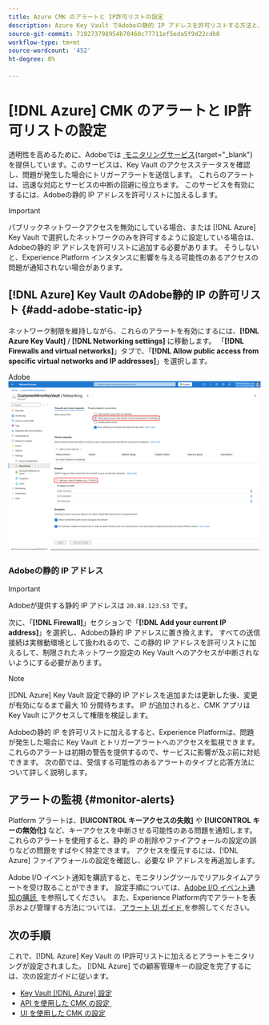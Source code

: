 ```yaml
---
title: Azure CMK のアラートと IP許可リストの設定
description: Azure Key Vault でAdobeの静的 IP アドレスを許可リストする方法と、Experience Platform アラートが顧客管理キーアクセスの問題を検出し解決する方法について説明します。
source-git-commit: 719273798954b70460c77711ef5eda5f9d22cdb0
workflow-type: tm+mt
source-wordcount: '452'
ht-degree: 0%

---
```


# [!DNL Azure] CMK のアラートと IP許可リストの設定

透明性を高めるために、Adobeでは [&#x200B; モニタリングサービス &#x200B;](../../../../observability/alerts/ui.md){target="_blank"} を提供しています。このサービスは、Key Vault のアクセスステータスを確認し、問題が発生した場合にトリガーアラートを送信します。 これらのアラートは、迅速な対応とサービスの中断の回避に役立ちます。 このサービスを有効にするには、Adobeの静的 IP アドレスを許可リストに加えるします。

>[!IMPORTANT]
>
>パブリックネットワークアクセスを無効にしている場合、または [!DNL Azure] Key Vault で選択したネットワークのみを許可するように設定している場合は、Adobeの静的 IP アドレスを許可リストに追加する必要があります。 そうしないと、Experience Platform インスタンスに影響を与える可能性のあるアクセスの問題が通知されない場合があります。

## [!DNL Azure] Key Vault のAdobe静的 IP の許可リスト {#add-adobe-static-ip}

ネットワーク制限を維持しながら、これらのアラートを有効にするには、**[!DNL Azure Key Vault]** / **[!DNL Networking settings]** に移動します。 「**[!DNL Firewalls and virtual networks]**」タブで、「**[!DNL Allow public access from specific virtual networks and IP addresses]**」を選択します。

Adobe![[!DNL Azure] 静的 IP アドレスを追加する場所と、「次からアクセスを許可」オプションがハイライト表示された状態を示す、Key Vault ネットワーク設定画面 &#x200B;](../../../images/governance-privacy-security/customer-managed-keys/key-vault-networking-settings.png)

### Adobeの静的 IP アドレス

>[!IMPORTANT]
>
>Adobeが提供する静的 IP アドレスは `20.88.123.53` です。

次に、「**[!DNL Firewall]**」セクションで「**[!DNL Add your current IP address]**」を選択し、Adobeの静的 IP アドレスに置き換えます。 すべての送信接続は実稼動環境として扱われるので、この静的 IP アドレスを許可リストに加えるして、制限されたネットワーク設定の Key Vault へのアクセスが中断されないようにする必要があります。

>[!NOTE]
>
>[!DNL Azure] Key Vault 設定で静的 IP アドレスを追加または更新した後、変更が有効になるまで最大 10 分間待ちます。 IP が追加されると、CMK アプリは Key Vault にアクセスして権限を検証します。

Adobeの静的 IP を許可リストに加えるすると、Experience Platformは、問題が発生した場合に Key Vault とトリガーアラートへのアクセスを監視できます。 これらのアラートは初期の警告を提供するので、サービスに影響が及ぶ前に対処できます。 次の節では、受信する可能性のあるアラートのタイプと応答方法について詳しく説明します。

## アラートの監視 {#monitor-alerts}

Platform アラートは、**[!UICONTROL キーアクセスの失敗]** や **[!UICONTROL キーの無効化]** など、キーアクセスを中断させる可能性のある問題を通知します。 これらのアラートを使用すると、静的 IP の削除やファイアウォールの設定の誤りなどの問題をすばやく特定できます。 アクセスを復元するには、[!DNL Azure] ファイアウォールの設定を確認し、必要な IP アドレスを再追加します。

<!-- For a complete list of alert types and recommended resolutions, see the [CMK alert resolution reference](../alert-resolution-reference.md). -->

Adobe I/O イベント通知を購読すると、モニタリングツールでリアルタイムアラートを受け取ることができます。 設定手順については、[Adobe I/O イベント通知の購読 &#x200B;](../../../../observability/alerts/subscribe.md) を参照してください。 また、Experience Platform内でアラートを表示および管理する方法については、[&#x200B; アラート UI ガイド &#x200B;](../../../../observability/alerts/ui.md) を参照してください。

## 次の手順

これで、[!DNL Azure] Key Vault の IP許可リストに加えるとアラートモニタリングが設定されました。 [!DNL Azure] での顧客管理キーの設定を完了するには、次の設定ガイドに従います。

- [Key Vault [!DNL Azure]  設定 &#x200B;](./azure-key-vault-config.md)
- [API を使用した CMK の設定 &#x200B;](./api-set-up.md)
- [UI を使用した CMK の設定](./ui-set-up.md)
